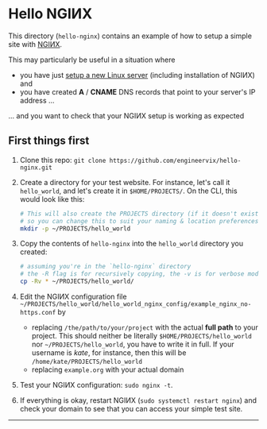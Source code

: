 # Hello NGIИX

This directory (`hello-nginx`) contains an example of how to setup a simple site with [NGIИX](https://www.nginx.com/).

This may particularly be useful in a situation where

- you have just [setup a new Linux server](https://github.com/engineervix/ubuntu-server-setup/tree/feature/mailjet) (including installation of NGIИX) and
- you have created **A** / **CNAME** DNS records that point to your server's IP address ...

... and you want to check that your NGIИX setup is working as expected

## First things first

1. Clone this repo: `git clone https://github.com/engineervix/hello-nginx.git`
2. Create a directory for your test website. For instance, let's call it `hello_world`, and let's create it in `$HOME/PROJECTS/`. On the CLI, this would look like this:

    ```bash
    # This will also create the PROJECTS directory (if it doesn't exist) in your $HOME directory,
    # so you can change this to suit your naming & location preferences
    mkdir -p ~/PROJECTS/hello_world
    ```

3. Copy the contents of `hello-nginx` into the `hello_world` directory you created:

    ```bash
    # assuming you're in the `hello-nginx` directory
    # the -R flag is for recursively copying, the -v is for verbose mode
    cp -Rv * ~/PROJECTS/hello_world/
    ```

4. Edit the NGIИX configuration file `~/PROJECTS/hello_world/hello_world_nginx_config/example_nginx_no-https.conf` by
    - replacing `/the/path/to/your/project` with the actual **full path** to your project. This should neither be literally `$HOME/PROJECTS/hello_world` nor `~/PROJECTS/hello_world`, you have to write it in full. If your username is *kate*, for instance, then this will be `/home/kate/PROJECTS/hello_world`
    - replacing `example.org` with your actual domain
5. Test your NGIИX configuration: `sudo nginx -t`.
6. If everything is okay, restart NGIИX (`sudo systemctl restart nginx`) and check your domain to see that you can access your simple test site.

---
